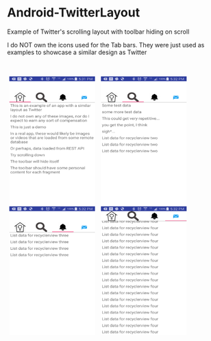 # Android-TwitterLayout
Example of Twitter's scrolling layout with toolbar hiding on scroll

I do NOT own the icons used for the Tab bars. They were just used as examples to showcase a similar design as Twitter

<br />
<br />
<div id="images">
<img style="display: inline; margin: 0 5px;" src="img1.png" width="200" height="300" />
<img style="display: inline; margin: 0 5px;" src="img2.png" width="200" height="300" />
<img style="display: inline; margin: 0 5px;" src="img3.png" width="200" height="300" />
<img style="display: inline; margin: 0 5px;" src="img4.png" width="200" height="300"/>
</div>
